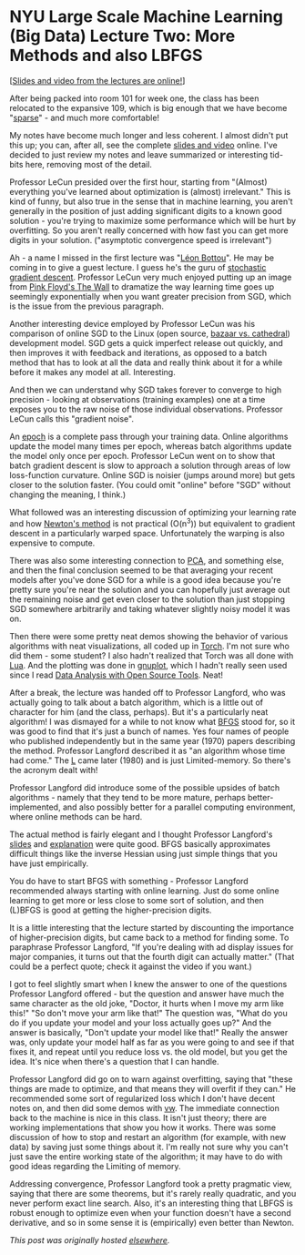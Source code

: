 # NYU Large Scale Machine Learning (Big Data) Lecture Two: More Methods and also LBFGS


[<a href="http://cilvr.cs.nyu.edu/doku.php?id=courses:bigdata:slides:start">Slides and video from the lectures are online!</a>]

After being packed into room 101 for week one, the class has been relocated to the expansive 109, which is big enough that we have become "<a href="http://en.wikipedia.org/wiki/Sparse_matrix">sparse</a>" - and much more comfortable!

My notes have become much longer and less coherent. I almost didn't put this up; you can, after all, see the complete <a href="http://cilvr.cs.nyu.edu/doku.php?id=courses:bigdata:slides:start">slides and video</a> online. I've decided to just review my notes and leave summarized or interesting tid-bits here, removing most of the detail.

Professor LeCun presided over the first hour, starting from "(Almost) everything you've learned about optimization is (almost) irrelevant." This is kind of funny, but also true in the sense that in machine learning, you aren't generally in the position of just adding significant digits to a known good solution - you're trying to maximize some performance which will be hurt by overfitting. So you aren't really concerned with how fast you can get more digits in your solution. ("asymptotic convergence speed is irrelevant")

Ah - a name I missed in the first lecture was "<a href="http://leon.bottou.org/">Léon Bottou</a>". He may be coming in to give a guest lecture. I guess he's the guru of <a href="http://leon.bottou.org/projects/sgd">stochastic gradient descent</a>. Professor LeCun very much enjoyed putting up an image from <a href="http://en.wikipedia.org/wiki/The_Wall">Pink Floyd's The Wall</a> to dramatize the way learning time goes up seemingly exponentially when you want greater precision from SGD, which is the issue from the previous paragraph.

Another interesting device employed by Professor LeCun was his comparison of online SGD to the Linux (open source, <a href="http://en.wikipedia.org/wiki/The_Cathedral_and_the_Bazaar">bazaar vs. cathedral</a>) development model. SGD gets a quick imperfect release out quickly, and then improves it with feedback and iterations, as opposed to a batch method that has to look at all the data and really think about it for a while before it makes any model at all. Interesting.

And then we can understand why SGD takes forever to converge to high precision - looking at observations (training examples) one at a time exposes you to the raw noise of those individual observations. Professor LeCun calls this "gradient noise".

<span>An <a href="http://www.cse.unsw.edu.au/~billw/mldict.html#epoch">epoch</a> is a complete pass through your training data. Online algorithms update the model many times per epoch, whereas batch algorithms update the model only once per epoch. Professor LeCun went on to show that batch gradient descent is slow to approach a solution through areas of low loss-function curvature. Online SGD is noisier (jumps around more) but gets closer to the solution faster. (You could omit "online" before "SGD" without changing the meaning, I think.)</span>

What followed was an interesting discussion of optimizing your learning rate and how <a href="http://en.wikipedia.org/wiki/Newton%27s_method_in_optimization">Newton's method</a> is not practical (O(n<sup>3</sup>)) but equivalent to gradient descent in a particularly warped space. Unfortunately the warping is also expensive to compute.

<span>There was also some interesting connection to <a href="http://en.wikipedia.org/wiki/Principal_component_analysis">PCA</a>, and something else, and then the final conclusion seemed to be that averaging your recent models after you've done SGD for a while is a good idea because you're pretty sure you're near the solution and you can hopefully just average out the remaining noise and get even closer to the solution than just stopping SGD somewhere arbitrarily and taking whatever slightly noisy model it was on.</span>

Then there were some pretty neat demos showing the behavior of various algorithms with neat visualizations, all coded up in <a href="http://www.torch.ch/">Torch</a>. I'm not sure who did them - some student? I also hadn't realized that Torch was all done with <a href="http://www.lua.org/">Lua</a>. And the plotting was done in <a href="http://www.gnuplot.info/">gnuplot</a>, which I hadn't really seen used since I read <a href="http://shop.oreilly.com/product/9780596802363.do">Data Analysis with Open Source Tools</a>. Neat!

After a break, the lecture was handed off to Professor Langford, who was actually going to talk about a batch algorithm, which is a little out of character for him (and the class, perhaps). But it's a particularly neat algorithm! I was dismayed for a while to not know what <a href="http://en.wikipedia.org/wiki/BFGS_method">BFGS</a> stood for, so it was good to find that it's just a bunch of names. Yes four names of people who published independently but in the same year (1970) papers describing the method. Professor Langford described it as "an algorithm whose time had come." The <a href="http://en.wikipedia.org/wiki/Limited-memory_BFGS">L</a> came later (1980) and is just Limited-memory. So there's the acronym dealt with!

Professor Langford did introduce some of the possible upsides of batch algorithms - namely that they tend to be more mature, perhaps better-implemented, and also possibly better for a parallel computing environment, where online methods can be hard.

The actual method is fairly elegant and I thought Professor Langford's <a href="http://cilvr.cs.nyu.edu/diglib/lsml/lecture02-lbfgs.pdf">slides</a> and <a href="http://techtalks.tv/talks/bfgs-and-limited-storage-bfgs/57928/">explanation</a> were quite good. BFGS basically approximates difficult things like the inverse Hessian using just simple things that you have just empirically.

You do have to start BFGS with something - Professor Langford recommended always starting with online learning. Just do some online learning to get more or less close to some sort of solution, and then (L)BFGS is good at getting the higher-precision digits.

It is a little interesting that the lecture started by discounting the importance of higher-precision digits, but came back to a method for finding some. To paraphrase Professor Langford, "If you're dealing with ad display issues for major companies, it turns out that the fourth digit can actually matter." (That could be a perfect quote; check it against the video if you want.)

I got to feel slightly smart when I knew the answer to one of the questions Professor Langford offered - but the question and answer have much the same character as the old joke, "Doctor, it hurts when I move my arm like this!" "So don't move your arm like that!" The question was, "What do you do if you update your model and your loss actually goes up?" And the answer is basically, "Don't update your model like that!" Really the answer was, only update your model half as far as you were going to and see if that fixes it, and repeat until you reduce loss vs. the old model, but you get the idea. It's nice when there's a question that I can handle.

Professor Langford did go on to warn against overfitting, saying that "these things are made to optimize, and that means they will overfit if they can." He recommended some sort of regularized loss which I don't have decent notes on, and then did some demos with <a href="http://hunch.net/~vw/">vw</a>. The immediate connection back to the machine is nice in this class. It isn't just theory; there are working implementations that show you how it works. There was some discussion of how to stop and restart an algorithm (for example, with new data) by saving just some things about it. I'm really not sure why you can't just save the entire working state of the algorithm; it may have to do with good ideas regarding the Limiting of memory.

Addressing convergence, Professor Langford took a pretty pragmatic view, saying that there are some theorems, but it's rarely really quadratic, and you never perform exact line search. Also, it's an interesting thing that LBFGS is robust enough to optimize even when your function doesn't have a second derivative, and so in some sense it is (empirically) even better than Newton.



*This post was originally hosted [elsewhere](https://planspacedotorg.wordpress.com/2013/02/11/nyu-large-scale-machine-learning-big-data-lecture-two-more-methods-and-also-lbfgs/).*
